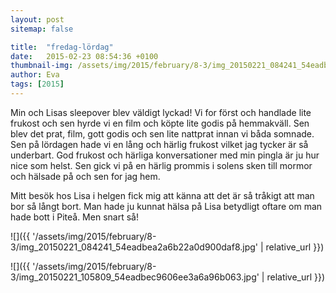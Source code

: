 ```yaml
---
layout: post
sitemap: false

title:  "fredag-lördag"
date:   2015-02-23 08:54:36 +0100
thumbnail-img: /assets/img/2015/february/8-3/img_20150221_084241_54eadbea2a6b22a0d900daf8.jpg
author: Eva
tags: [2015]
---
```


Min och Lisas sleepover blev väldigt lyckad! Vi for först och handlade lite frukost och sen hyrde vi en film och köpte lite godis på hemmakväll. Sen blev det prat, film, gott godis och sen lite nattprat innan vi båda somnade. Sen på lördagen hade vi en lång och härlig frukost vilket jag tycker är så underbart. God frukost och härliga konversationer med min pingla är ju hur nice som helst. Sen gick vi på en härlig prommis i solens sken till mormor och hälsade på och sen for jag hem.

Mitt besök hos Lisa i helgen fick mig att känna att det är så tråkigt att man bor så långt bort. Man hade ju kunnat hälsa på Lisa betydligt oftare om man hade bott i Piteå. Men snart så!

![]({{ '/assets/img/2015/february/8-3/img_20150221_084241_54eadbea2a6b22a0d900daf8.jpg'  | relative_url }})

![]({{ '/assets/img/2015/february/8-3/img_20150221_105809_54eadbec9606ee3a6a96b063.jpg'  | relative_url }})

